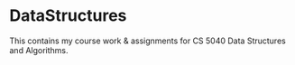 # DataStructures
This contains my course work & assignments for CS 5040 Data Structures and Algorithms.
